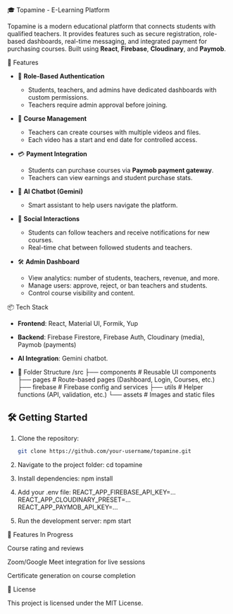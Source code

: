 🎓 Topamine - E-Learning Platform

Topamine is a modern educational platform that connects students with qualified teachers. It provides features such as secure registration, role-based dashboards, real-time messaging, and integrated payment for purchasing courses. Built using **React**, **Firebase**, **Cloudinary**, and **Paymob**.

🚀 Features

- 🔐 **Role-Based Authentication**
  - Students, teachers, and admins have dedicated dashboards with custom permissions.
  - Teachers require admin approval before joining.

- 🎥 **Course Management**
  - Teachers can create courses with multiple videos and files.
  - Each video has a start and end date for controlled access.

- 💳 **Payment Integration**
  - Students can purchase courses via **Paymob payment gateway**.
  - Teachers can view earnings and student purchase stats.

- 🧠 **AI Chatbot (Gemini)**
  - Smart assistant to help users navigate the platform.

- 💬 **Social Interactions**
  - Students can follow teachers and receive notifications for new courses.
  - Real-time chat between followed students and teachers.

- 🛠️ **Admin Dashboard**
  - View analytics: number of students, teachers, revenue, and more.
  - Manage users: approve, reject, or ban teachers and students.
  - Control course visibility and content.

📦 Tech Stack
- **Frontend**: React, Material UI, Formik, Yup
- **Backend**: Firebase Firestore, Firebase Auth, Cloudinary (media), Paymob (payments)
- **AI Integration**: Gemini chatbot.

- 📂 Folder Structure
  /src
├── components # Reusable UI components
├── pages # Route-based pages (Dashboard, Login, Courses, etc.)
├── firebase # Firebase config and services
├── utils # Helper functions (API, validation, etc.)
└── assets # Images and static files


## 🛠️ Getting Started

1. Clone the repository:
   ```bash
   git clone https://github.com/your-username/topamine.git

2. Navigate to the project folder:
   cd topamine
   
3. Install dependencies:
   npm install

4. Add your .env file:
  REACT_APP_FIREBASE_API_KEY=...
  REACT_APP_CLOUDINARY_PRESET=...
  REACT_APP_PAYMOB_API_KEY=...

5. Run the development server:
   npm start

🧪 Features In Progress

Course rating and reviews

Zoom/Google Meet integration for live sessions

Certificate generation on course completion

📄 License

This project is licensed under the MIT License.


